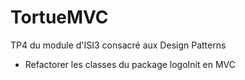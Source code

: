 # TortueMVC
TP4 du module d'ISI3 consacré aux Design Patterns

* Refactorer les classes du package logoInit en MVC
